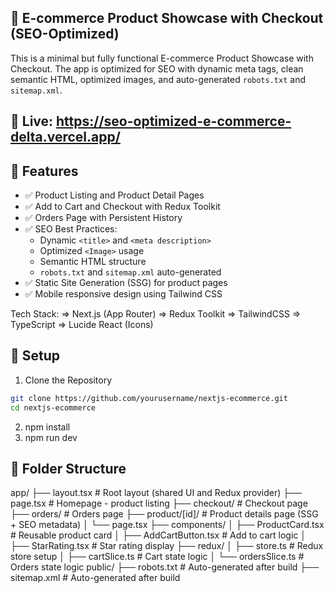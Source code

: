 
## 🚀 E-commerce Product Showcase with Checkout (SEO-Optimized)
This is a minimal but fully functional E-commerce Product Showcase with Checkout. The app is optimized for SEO with dynamic meta tags, clean semantic HTML, optimized images, and auto-generated `robots.txt` and `sitemap.xml`.

## 🚀 Live: https://seo-optimized-e-commerce-delta.vercel.app/

## 🚀 Features
- ✅ Product Listing and Product Detail Pages
- ✅ Add to Cart and Checkout with Redux Toolkit
- ✅ Orders Page with Persistent History
- ✅ SEO Best Practices:
  - Dynamic `<title>` and `<meta description>`
  - Optimized `<Image>` usage
  - Semantic HTML structure
  - `robots.txt` and `sitemap.xml` auto-generated
- ✅ Static Site Generation (SSG) for product pages
- ✅ Mobile responsive design using Tailwind CSS

Tech Stack:
=> Next.js (App Router)
=> Redux Toolkit
=> TailwindCSS
=> TypeScript
=> Lucide React (Icons)

## 🚀 Setup
1. Clone the Repository
```bash
git clone https://github.com/yourusername/nextjs-ecommerce.git
cd nextjs-ecommerce
```
2. npm install
3. npm run dev

## 🚀 Folder Structure
app/
├── layout.tsx            # Root layout (shared UI and Redux provider)
├── page.tsx              # Homepage - product listing
├── checkout/             # Checkout page
├── orders/               # Orders page
├── product/[id]/         # Product details page (SSG + SEO metadata)
│   └── page.tsx
├── components/
│   ├── ProductCard.tsx   # Reusable product card
│   ├── AddCartButton.tsx # Add to cart logic
│   ├── StarRating.tsx    # Star rating display
├── redux/
│   ├── store.ts          # Redux store setup
│   ├── cartSlice.ts      # Cart state logic
│   └── ordersSlice.ts    # Orders state logic
public/
├── robots.txt            # Auto-generated after build
├── sitemap.xml           # Auto-generated after build
